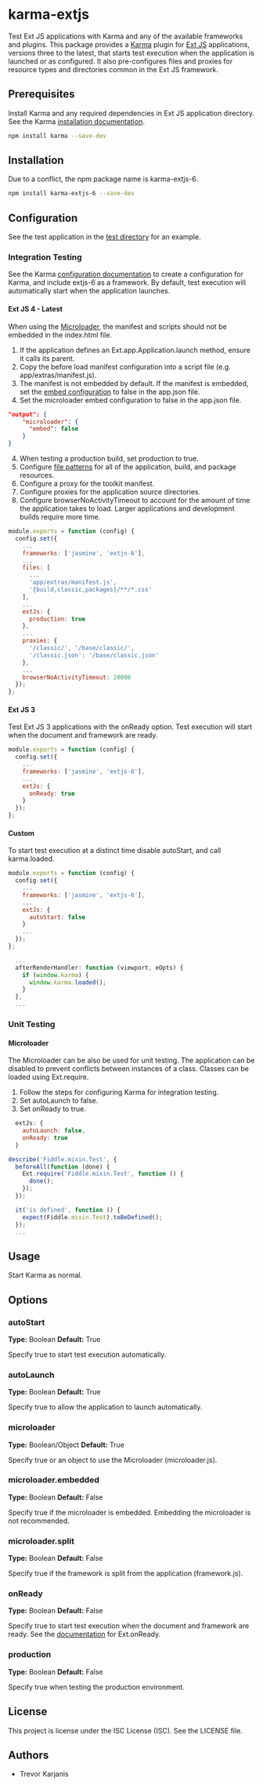 # karma-extjs

Test Ext JS applications with Karma and any of the available frameworks and plugins. This package provides a [Karma](https://karma-runner.github.io) plugin for [Ext JS](https://www.sencha.com/products/extjs/) applications, versions three to the latest, that starts test execution when the application is launched or as configured. It also pre-configures files and proxies for resource types and directories common in the Ext JS framework.

## Prerequisites

Install Karma and any required dependencies in Ext JS application directory. See the Karma [installation documentation](https://karma-runner.github.io/2.0/intro/installation.html).
```bash
npm install karma --save-dev
```

## Installation

Due to a conflict, the npm package name is karma-extjs-6.

```bash
npm install karma-extjs-6 --save-dev
```

## Configuration

See the test application in the [test directory](https://github.com/TrevorKarjanis/karma-extjs/tree/master/test) for an example.

### Integration Testing

See the Karma [configuration documentation](https://karma-runner.github.io/2.0/intro/configuration.html) to create a configuration for Karma, and include extjs-6 as a framework. By default, test execution will automatically start when the application launches.

#### Ext JS 4 - Latest

When using the [Microloader](http://docs.sencha.com/cmd/guides/microloader.html), the manifest and scripts should not be embedded in the index.html file.

1. If the application defines an Ext.app.Application.launch method, ensure it calls its parent.
2. Copy the before load manifest configuration into a script file (e.g. app/extras/manifest.js).
3. The manifest is not embedded by default. If the manifest is embedded, set the [embed configuration](http://docs.sencha.com/cmd/guides/microloader.html#microloader_-_embedded_manifest) to false in the app.json file.
3. Set the microloader embed configuration to false in the app.json file.
```json
"output": {
    "microloader": {
      "embed": false
    }
}
```
4. When testing a production build, set production to true.
5. Configure [file patterns](http://karma-runner.github.io/2.0/config/files.html) for all of the application, build, and package resources.
6. Configure a proxy for the toolkit manifest.
7. Configure proxies for the application source directories.
8. Configure browserNoActivityTimeout to account for the amount of time the application takes to load. Larger applications and development builds require more time.
```js
module.exports = function (config) {
  config.set({
    ...
    frameworks: ['jasmine', 'extjs-6'],
    ...
    files: [
      ...
      'app/extras/manifest.js',
      '{build,classic,packages}/**/*.css'
    ],
    ...
    extJs: {
      production: true
    },
    ...
    proxies: {
      '/classic/', '/base/classic/',
      '/classic.json': '/base/classic.json'
    },
    ...
    browserNoActivityTimeout: 20000
  });
};
```

#### Ext JS 3

Test Ext JS 3 applications with the onReady option. Test execution will start when the document and framework are ready.

```js
module.exports = function (config) {
  config.set({
    ...
    frameworks: ['jasmine', 'extjs-6'],
    ...
    extJs: {
      onReady: true
    }
  });
};
```

#### Custom

To start test execution at a distinct time disable autoStart, and call karma.loaded.

```js
module.exports = function (config) {
  config.set({
    ...
    frameworks: ['jasmine', 'extjs-6'],
    ...
    extJs: {
      autoStart: false
    }
    ...
  });
};
```
```js
  ...
  afterRenderHandler: function (viewport, eOpts) {
    if (window.karma) {
      window.karma.loaded();
    }
  },
  ...
```

### Unit Testing

#### Microloader

The Microloader can be also be used for unit testing. The application can be disabled to prevent conflicts between instances of a class. Classes can be loaded using Ext.require.

1. Follow the steps for configuring Karma for integration testing.
2. Set autoLaunch to false.
3. Set onReady to true.
```js
  extJs: {
    autoLaunch: false,
    onReady: true
  }
```
```js
describe('Fiddle.mixin.Test', {
  beforeAll(function (done) {
    Ext.require('Fiddle.mixin.Test', function () {
      done();
    });
  });

  it('is defined', function () {
    expect(Fiddle.mixin.Test).toBeDefined();
  });
  ...
```

## Usage

Start Karma as normal.

## Options

### autoStart

**Type:** Boolean **Default:** True

Specify true to start test execution automatically.

### autoLaunch

**Type:** Boolean **Default:** True

Specify true to allow the application to launch automatically.

### microloader

**Type:** Boolean/Object **Default:** True

Specify true or an object to use the Microloader (microloader.js).

### microloader.embedded

**Type:** Boolean **Default:** False

Specify true if the microloader is embedded. Embedding the microloader is not recommended.

### microloader.split

**Type:** Boolean **Default:** False

Specify true if the framework is split from the application (framework.js).

### onReady

**Type:** Boolean **Default:** False

Specify true to start test execution when the document and framework are ready. See the [documentation](https://docs.sencha.com/extjs/6.2.0/classic/Ext.html#method-onReady) for Ext.onReady.

### production

**Type:** Boolean **Default:** False

Specify true when testing the production environment.

## License

This project is license under the ISC License (ISC). See the LICENSE file.

## Authors

* Trevor Karjanis
